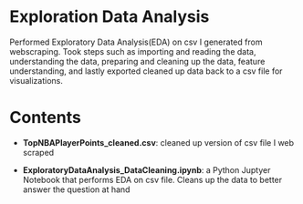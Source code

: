 <h1>Exploration Data Analysis</h1>

 Performed Exploratory Data Analysis(EDA) on csv I generated from webscraping. Took steps such as importing and reading the data, understanding the data, preparing and cleaning up the data, feature understanding, and lastly exported cleaned up data back to a csv file for visualizations.


<h1>Contents</h1>

- <b>TopNBAPlayerPoints_cleaned.csv</b>: cleaned up version of csv file I web scraped

- <b>ExploratoryDataAnalysis_DataCleaning.ipynb</b>: a Python Juptyer Notebook that performs EDA on csv file. Cleans up the data to better answer the question at hand


